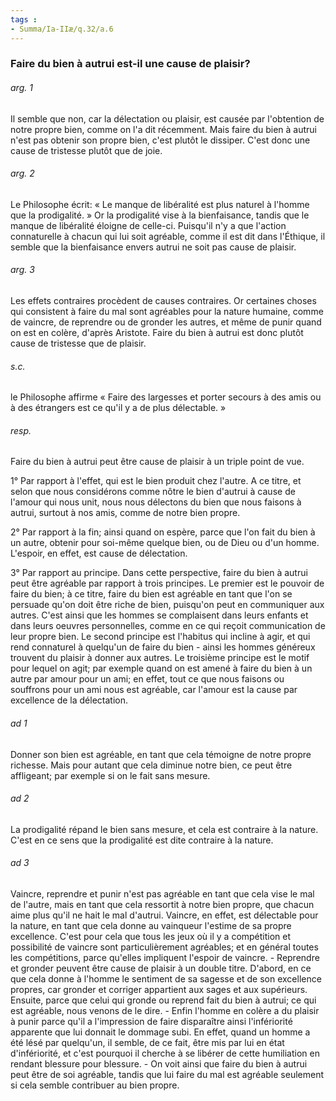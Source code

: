```yaml
---
tags : 
- Summa/Ia-IIæ/q.32/a.6
---
```


### Faire du bien à autrui est-il une cause de plaisir?

###### arg. 1
Il semble que non, car la délectation ou plaisir, est causée par l'obtention de notre propre bien, comme on l'a dit récemment. Mais faire du bien à autrui n'est pas obtenir son propre bien, c'est plutôt le dissiper. C'est donc une cause de tristesse plutôt que de joie. 

###### arg. 2
Le Philosophe écrit: « Le manque de libéralité est plus naturel à l'homme que la prodigalité. » Or la prodigalité vise à la bienfaisance, tandis que le manque de libéralité éloigne de celle-ci. Puisqu'il n'y a que l'action connaturelle à chacun qui lui soit agréable, comme il est dit dans l'Éthique, il semble que la bienfaisance envers autrui ne soit pas cause de plaisir. 

###### arg. 3
Les effets contraires procèdent de causes contraires. Or certaines choses qui consistent à faire du mal sont agréables pour la nature humaine, comme de vaincre, de reprendre ou de gronder les autres, et même de punir quand on est en colère, d'après Aristote. Faire du bien à autrui est donc plutôt cause de tristesse que de plaisir. 

###### s.c.
le Philosophe affirme « Faire des largesses et porter secours à des amis ou à des étrangers est ce qu'il y a de plus délectable. » 

###### resp.
Faire du bien à autrui peut être cause de plaisir à un triple point de vue. 

1° Par rapport à l'effet, qui est le bien produit chez l'autre. A ce titre, et selon que nous considérons comme nôtre le bien d'autrui à cause de l'amour qui nous unit, nous nous délectons du bien que nous faisons à autrui, surtout à nos amis, comme de notre bien propre. 

2° Par rapport à la fin; ainsi quand on espère, parce que l'on fait du bien à un autre, obtenir pour soi-même quelque bien, ou de Dieu ou d'un homme. L'espoir, en effet, est cause de délectation. 

3° Par rapport au principe. Dans cette perspective, faire du bien à autrui peut être agréable par rapport à trois principes. Le premier est le pouvoir de faire du bien; à ce titre, faire du bien est agréable en tant que l'on se persuade qu'on doit être riche de bien, puisqu'on peut en communiquer aux autres. C'est ainsi que les hommes se complaisent dans leurs enfants et dans leurs oeuvres personnelles, comme en ce qui reçoit communication de leur propre bien. Le second principe est l'habitus qui incline à agir, et qui rend connaturel à quelqu'un de faire du bien - ainsi les hommes généreux trouvent du plaisir à donner aux autres. Le troisième principe est le motif pour lequel on agit; par exemple quand on est amené à faire du bien à un autre par amour pour un ami; en effet, tout ce que nous faisons ou souffrons pour un ami nous est agréable, car l'amour est la cause par excellence de la délectation. 

###### ad 1
Donner son bien est agréable, en tant que cela témoigne de notre propre richesse. Mais pour autant que cela diminue notre bien, ce peut être affligeant; par exemple si on le fait sans mesure. 

###### ad 2
La prodigalité répand le bien sans mesure, et cela est contraire à la nature. C'est en ce sens que la prodigalité est dite contraire à la nature. 

###### ad 3
Vaincre, reprendre et punir n'est pas agréable en tant que cela vise le mal de l'autre, mais en tant que cela ressortit à notre bien propre, que chacun aime plus qu'il ne hait le mal d'autrui. Vaincre, en effet, est délectable pour la nature, en tant que cela donne au vainqueur l'estime de sa propre excellence. C'est pour cela que tous les jeux où il y a compétition et possibilité de vaincre sont particulièrement agréables; et en général toutes les compétitions, parce qu'elles impliquent l'espoir de vaincre. - Reprendre et gronder peuvent être cause de plaisir à un double titre. D'abord, en ce que cela donne à l'homme le sentiment de sa sagesse et de son excellence propres, car gronder et corriger appartient aux sages et aux supérieurs. Ensuite, parce que celui qui gronde ou reprend fait du bien à autrui; ce qui est agréable, nous venons de le dire. - Enfin l'homme en colère a du plaisir à punir parce qu'il a l'impression de faire disparaître ainsi l'infériorité apparente que lui donnait le dommage subi. En effet, quand un homme a été lésé par quelqu'un, il semble, de ce fait, être mis par lui en état d'infériorité, et c'est pourquoi il cherche à se libérer de cette humiliation en rendant blessure pour blessure. - On voit ainsi que faire du bien à autrui peut être de soi agréable, tandis que lui faire du mal est agréable seulement si cela semble contribuer au bien propre. 

